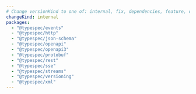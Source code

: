 ```yaml
---
# Change versionKind to one of: internal, fix, dependencies, feature, deprecation, breaking
changeKind: internal
packages:
  - "@typespec/events"
  - "@typespec/http"
  - "@typespec/json-schema"
  - "@typespec/openapi"
  - "@typespec/openapi3"
  - "@typespec/protobuf"
  - "@typespec/rest"
  - "@typespec/sse"
  - "@typespec/streams"
  - "@typespec/versioning"
  - "@typespec/xml"
---
```

